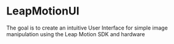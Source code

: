  # LeapMotionUI

The goal is to create an intuitive User Interface for simple image manipulation using the Leap Motion SDK and hardware
